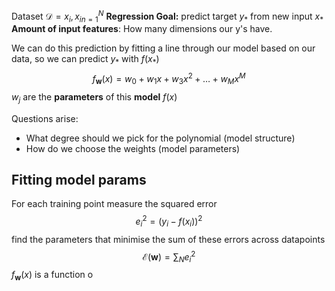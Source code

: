 Dataset $\mathcal{D}={x_i, x_i}_{n=1}^N$
**Regression Goal:** predict target $y_*$ from new input $x_*$
**Amount of input features**: How many dimensions our y's have. 

We can do this prediction by fitting a line through our model based on our data, so we can predict $y_*$ with $f(x_*)$
$$
f_\textbf{w}(x) = w_0 + w_1x + w_3x^2 + \dots + w_Mx^M
$$
$w_j$ are the **parameters** of this **model** $f(x)$

Questions arise:
- What degree should we pick for the polynomial (model structure)
- How do we choose the weights (model parameters)

## Fitting model params
For each training point measure the squared error
$$
e^2_i = (y_i-f(x_i))^2
$$
find the parameters that minimise the sum of these errors across datapoints
$$
\mathcal{E}(\textbf{w}) = \sum_N e^2_i
$$
$f_\textbf{w}(x)$ is a function o